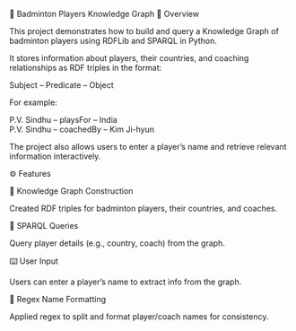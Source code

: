 🏸 Badminton Players Knowledge Graph
📌 Overview

This project demonstrates how to build and query a Knowledge Graph of badminton players using RDFLib and SPARQL in Python.

It stores information about players, their countries, and coaching relationships as RDF triples in the format:

Subject – Predicate – Object


For example:

P.V. Sindhu – playsFor – India  
P.V. Sindhu – coachedBy – Kim Ji-hyun


The project also allows users to enter a player’s name and retrieve relevant information interactively.

⚙️ Features

📂 Knowledge Graph Construction

Created RDF triples for badminton players, their countries, and coaches.

🔎 SPARQL Queries

Query player details (e.g., country, coach) from the graph.

⌨️ User Input

Users can enter a player’s name to extract info from the graph.

🧹 Regex Name Formatting

Applied regex to split and format player/coach names for consistency.
